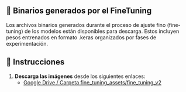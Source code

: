## 📁 Binarios generados por el FineTuning

Los archivos binarios generados durante el proceso de ajuste fino (fine-tuning) de los modelos están disponibles para descarga. Estos incluyen pesos entrenados en formato .keras organizados por fases de experimentación.

## 🚀 Instrucciones
1. **Descarga las imágenes** desde los siguientes enlaces:
   - [Google Drive / Carpeta fine_tuning_assets/fine_tuning_v2](https://drive.google.com/drive/folders/1xFEyKeUbPTy5jO6--1wwldmsfyKdIEpF?usp=drive_link)  
